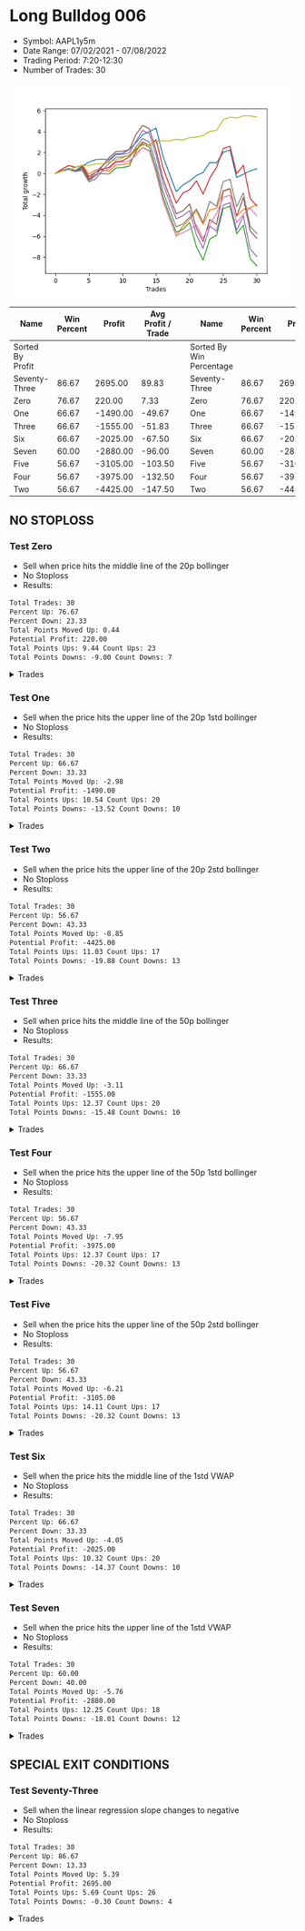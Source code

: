 # Long Bulldog 006 
- Symbol: AAPL1y5m
- Date Range: 07/02/2021 - 07/08/2022
- Trading Period: 7:20-12:30
- Number of Trades: 30

![Plot](LongBulldog006AAPL1y5m.png)

| Name | Win Percent | Profit | Avg Profit / Trade |     | Name | Win Percent | Profit | Avg Profit / Trade |
| ---- | ----------- | ------ | ------------------ | --- | ---- | ----------- | ------ | ------------------ |
| Sorted By <br> Profit | | | | | Sorted By <br> Win Percentage ||||
| Seventy-Three | 86.67 | 2695.00 | 89.83 |     | Seventy-Three | 86.67 | 2695.00 | 89.83 |
| Zero | 76.67 | 220.00 | 7.33 |     | Zero | 76.67 | 220.00 | 7.33 |
| One | 66.67 | -1490.00 | -49.67 |     | One | 66.67 | -1490.00 | -49.67 |
| Three | 66.67 | -1555.00 | -51.83 |     | Three | 66.67 | -1555.00 | -51.83 |
| Six | 66.67 | -2025.00 | -67.50 |     | Six | 66.67 | -2025.00 | -67.50 |
| Seven | 60.00 | -2880.00 | -96.00 |     | Seven | 60.00 | -2880.00 | -96.00 |
| Five | 56.67 | -3105.00 | -103.50 |     | Five | 56.67 | -3105.00 | -103.50 |
| Four | 56.67 | -3975.00 | -132.50 |     | Four | 56.67 | -3975.00 | -132.50 |
| Two | 56.67 | -4425.00 | -147.50 |     | Two | 56.67 | -4425.00 | -147.50 |

## NO STOPLOSS

### Test Zero
* Sell when price hits the middle line of the 20p bollinger
* No Stoploss
* Results:
```
Total Trades: 30
Percent Up: 76.67
Percent Down: 23.33
Total Points Moved Up: 0.44
Potential Profit: 220.00
Total Points Ups: 9.44 Count Ups: 23
Total Points Downs: -9.00 Count Downs: 7
```

<details><summary>Trades</summary>

<code>In: 2021-07-12 10:55:00		Out: 2021-07-12 11:19:05		Total Position Time: 24:05		Total Move Up: 0.28		Total to Date: 0.28</code> <br />
<code>In: 2021-07-12 11:00:00		Out: 2021-07-12 11:19:05		Total Position Time: 19:05		Total Move Up: 0.19		Total to Date: 0.47</code> <br />
<code>In: 2021-07-16 12:10:00		Out: 2021-07-16 12:50:00		Total Position Time: 40:00		Total Move Up: -0.18		Total to Date: 0.29</code> <br />
<code>In: 2021-08-24 08:35:00		Out: 2021-08-24 09:11:45		Total Position Time: 36:45		Total Move Up: 0.41		Total to Date: 0.70</code> <br />
<code>In: 2021-09-14 10:15:00		Out: 2021-09-14 10:52:50		Total Position Time: 37:50		Total Move Up: 0.38		Total to Date: 1.08</code> <br />
<code>In: 2021-10-08 10:30:00		Out: 2021-10-08 10:56:10		Total Position Time: 26:10		Total Move Up: 0.24		Total to Date: 1.32</code> <br />
<code>In: 2021-10-21 09:15:00		Out: 2021-10-21 10:32:15		Total Position Time: 77:15		Total Move Up: 0.05		Total to Date: 1.37</code> <br />
<code>In: 2021-10-21 09:20:00		Out: 2021-10-21 10:32:15		Total Position Time: 72:15		Total Move Up: -0.07		Total to Date: 1.30</code> <br />
<code>In: 2021-12-01 12:30:00		Out: 2021-12-01 12:50:00		Total Position Time: 20:00		Total Move Up: 0.57		Total to Date: 1.87</code> <br />
<code>In: 2021-12-06 12:30:00		Out: 2021-12-06 12:50:00		Total Position Time: 20:00		Total Move Up: 0.05		Total to Date: 1.92</code> <br />
<code>In: 2021-12-09 12:30:00		Out: 2021-12-09 12:43:20		Total Position Time: 13:20		Total Move Up: 0.38		Total to Date: 2.30</code> <br />
<code>In: 2021-12-28 07:25:00		Out: 2021-12-28 07:38:05		Total Position Time: 13:05		Total Move Up: 0.64		Total to Date: 2.94</code> <br />
<code>In: 2021-12-29 07:25:00		Out: 2021-12-29 07:48:05		Total Position Time: 23:05		Total Move Up: 0.76		Total to Date: 3.70</code> <br />
<code>In: 2021-12-30 11:15:00		Out: 2021-12-30 11:44:40		Total Position Time: 29:40		Total Move Up: 0.29		Total to Date: 3.99</code> <br />
<code>In: 2022-01-05 10:15:00		Out: 2022-01-05 11:02:20		Total Position Time: 47:20		Total Move Up: 0.35		Total to Date: 4.34</code> <br />
<code>In: 2022-01-20 10:40:00		Out: 2022-01-20 12:50:00		Total Position Time: 130:00		Total Move Up: -2.63		Total to Date: 1.71</code> <br />
<code>In: 2022-01-20 11:35:00		Out: 2022-01-20 12:50:00		Total Position Time: 75:00		Total Move Up: -1.77		Total to Date: -0.06</code> <br />
<code>In: 2022-01-20 11:50:00		Out: 2022-01-20 12:50:00		Total Position Time: 60:00		Total Move Up: -1.68		Total to Date: -1.74</code> <br />
<code>In: 2022-01-21 12:15:00		Out: 2022-01-21 12:40:25		Total Position Time: 25:25		Total Move Up: 0.64		Total to Date: -1.10</code> <br />
<code>In: 2022-02-09 12:25:00		Out: 2022-02-09 12:31:00		Total Position Time: 06:00		Total Move Up: 0.38		Total to Date: -0.72</code> <br />
<code>In: 2022-02-10 08:20:00		Out: 2022-02-10 08:46:30		Total Position Time: 26:30		Total Move Up: 0.51		Total to Date: -0.21</code> <br />
<code>In: 2022-02-10 10:40:00		Out: 2022-02-10 11:36:35		Total Position Time: 56:35		Total Move Up: 0.30		Total to Date: 0.09</code> <br />
<code>In: 2022-02-14 11:15:00		Out: 2022-02-14 11:50:25		Total Position Time: 35:25		Total Move Up: 0.96		Total to Date: 1.05</code> <br />
<code>In: 2022-03-11 08:45:00		Out: 2022-03-11 09:51:55		Total Position Time: 66:55		Total Move Up: -0.05		Total to Date: 1.00</code> <br />
<code>In: 2022-03-16 11:40:00		Out: 2022-03-16 11:46:10		Total Position Time: 06:10		Total Move Up: 1.02		Total to Date: 2.02</code> <br />
<code>In: 2022-03-30 12:30:00		Out: 2022-03-30 12:50:00		Total Position Time: 20:00		Total Move Up: 0.22		Total to Date: 2.24</code> <br />
<code>In: 2022-04-21 10:25:00		Out: 2022-04-21 12:50:00		Total Position Time: 145:00		Total Move Up: -2.62		Total to Date: -0.38</code> <br />
<code>In: 2022-05-25 09:40:00		Out: 2022-05-25 10:34:45		Total Position Time: 54:45		Total Move Up: 0.30		Total to Date: -0.08</code> <br />
<code>In: 2022-06-09 08:10:00		Out: 2022-06-09 08:42:30		Total Position Time: 32:30		Total Move Up: 0.32		Total to Date: 0.24</code> <br />
<code>In: 2022-06-16 11:15:00		Out: 2022-06-16 12:10:05		Total Position Time: 55:05		Total Move Up: 0.20		Total to Date: 0.44</code> <br />


</details>

### Test One
* Sell when the price hits the upper line of the 20p 1std bollinger
* No Stoploss
* Results:
```
Total Trades: 30
Percent Up: 66.67
Percent Down: 33.33
Total Points Moved Up: -2.98
Potential Profit: -1490.00
Total Points Ups: 10.54 Count Ups: 20
Total Points Downs: -13.52 Count Downs: 10
```

<details><summary>Trades</summary>

<code>In: 2021-07-12 10:55:00		Out: 2021-07-12 11:30:35		Total Position Time: 35:35		Total Move Up: 0.42		Total to Date: 0.42</code> <br />
<code>In: 2021-07-12 11:00:00		Out: 2021-07-12 11:30:35		Total Position Time: 30:35		Total Move Up: 0.33		Total to Date: 0.75</code> <br />
<code>In: 2021-07-16 12:10:00		Out: 2021-07-16 12:50:00		Total Position Time: 40:00		Total Move Up: -0.18		Total to Date: 0.57</code> <br />
<code>In: 2021-08-24 08:35:00		Out: 2021-08-24 10:54:20		Total Position Time: 139:20		Total Move Up: 0.22		Total to Date: 0.79</code> <br />
<code>In: 2021-09-14 10:15:00		Out: 2021-09-14 12:45:30		Total Position Time: 150:30		Total Move Up: -0.86		Total to Date: -0.07</code> <br />
<code>In: 2021-10-08 10:30:00		Out: 2021-10-08 11:18:15		Total Position Time: 48:15		Total Move Up: 0.41		Total to Date: 0.34</code> <br />
<code>In: 2021-10-21 09:15:00		Out: 2021-10-21 11:16:45		Total Position Time: 121:45		Total Move Up: 0.00		Total to Date: 0.34</code> <br />
<code>In: 2021-10-21 09:20:00		Out: 2021-10-21 11:16:45		Total Position Time: 116:45		Total Move Up: -0.12		Total to Date: 0.22</code> <br />
<code>In: 2021-12-01 12:30:00		Out: 2021-12-01 12:50:00		Total Position Time: 20:00		Total Move Up: 0.57		Total to Date: 0.79</code> <br />
<code>In: 2021-12-06 12:30:00		Out: 2021-12-06 12:50:00		Total Position Time: 20:00		Total Move Up: 0.05		Total to Date: 0.84</code> <br />
<code>In: 2021-12-09 12:30:00		Out: 2021-12-09 12:50:00		Total Position Time: 20:00		Total Move Up: 0.12		Total to Date: 0.96</code> <br />
<code>In: 2021-12-28 07:25:00		Out: 2021-12-28 08:00:40		Total Position Time: 35:40		Total Move Up: 0.99		Total to Date: 1.95</code> <br />
<code>In: 2021-12-29 07:25:00		Out: 2021-12-29 10:00:40		Total Position Time: 155:40		Total Move Up: 0.51		Total to Date: 2.46</code> <br />
<code>In: 2021-12-30 11:15:00		Out: 2021-12-30 12:50:00		Total Position Time: 95:00		Total Move Up: -0.33		Total to Date: 2.13</code> <br />
<code>In: 2022-01-05 10:15:00		Out: 2022-01-05 12:50:00		Total Position Time: 155:00		Total Move Up: -2.05		Total to Date: 0.08</code> <br />
<code>In: 2022-01-20 10:40:00		Out: 2022-01-20 12:50:00		Total Position Time: 130:00		Total Move Up: -2.63		Total to Date: -2.55</code> <br />
<code>In: 2022-01-20 11:35:00		Out: 2022-01-20 12:50:00		Total Position Time: 75:00		Total Move Up: -1.77		Total to Date: -4.32</code> <br />
<code>In: 2022-01-20 11:50:00		Out: 2022-01-20 12:50:00		Total Position Time: 60:00		Total Move Up: -1.68		Total to Date: -6.00</code> <br />
<code>In: 2022-01-21 12:15:00		Out: 2022-01-21 12:43:40		Total Position Time: 28:40		Total Move Up: 0.99		Total to Date: -5.01</code> <br />
<code>In: 2022-02-09 12:25:00		Out: 2022-02-09 12:37:00		Total Position Time: 12:00		Total Move Up: 0.63		Total to Date: -4.38</code> <br />
<code>In: 2022-02-10 08:20:00		Out: 2022-02-10 08:56:40		Total Position Time: 36:40		Total Move Up: 0.79		Total to Date: -3.59</code> <br />
<code>In: 2022-02-10 10:40:00		Out: 2022-02-10 12:50:00		Total Position Time: 130:00		Total Move Up: -1.28		Total to Date: -4.87</code> <br />
<code>In: 2022-02-14 11:15:00		Out: 2022-02-14 12:13:25		Total Position Time: 58:25		Total Move Up: 1.38		Total to Date: -3.49</code> <br />
<code>In: 2022-03-11 08:45:00		Out: 2022-03-11 10:02:25		Total Position Time: 77:25		Total Move Up: 0.17		Total to Date: -3.32</code> <br />
<code>In: 2022-03-16 11:40:00		Out: 2022-03-16 11:55:40		Total Position Time: 15:40		Total Move Up: 1.66		Total to Date: -1.66</code> <br />
<code>In: 2022-03-30 12:30:00		Out: 2022-03-30 12:50:00		Total Position Time: 20:00		Total Move Up: 0.22		Total to Date: -1.44</code> <br />
<code>In: 2022-04-21 10:25:00		Out: 2022-04-21 12:50:00		Total Position Time: 145:00		Total Move Up: -2.62		Total to Date: -4.06</code> <br />
<code>In: 2022-05-25 09:40:00		Out: 2022-05-25 10:37:20		Total Position Time: 57:20		Total Move Up: 0.61		Total to Date: -3.45</code> <br />
<code>In: 2022-06-09 08:10:00		Out: 2022-06-09 09:51:40		Total Position Time: 101:40		Total Move Up: 0.17		Total to Date: -3.28</code> <br />
<code>In: 2022-06-16 11:15:00		Out: 2022-06-16 12:27:05		Total Position Time: 72:05		Total Move Up: 0.30		Total to Date: -2.98</code> <br />


</details>

### Test Two
* Sell when the price hits the upper line of the 20p 2std bollinger
* No Stoploss
* Results:
```
Total Trades: 30
Percent Up: 56.67
Percent Down: 43.33
Total Points Moved Up: -8.85
Potential Profit: -4425.00
Total Points Ups: 11.03 Count Ups: 17
Total Points Downs: -19.88 Count Downs: 13
```

<details><summary>Trades</summary>

<code>In: 2021-07-12 10:55:00		Out: 2021-07-12 12:50:00		Total Position Time: 115:00		Total Move Up: 0.23		Total to Date: 0.23</code> <br />
<code>In: 2021-07-12 11:00:00		Out: 2021-07-12 12:50:00		Total Position Time: 110:00		Total Move Up: 0.14		Total to Date: 0.37</code> <br />
<code>In: 2021-07-16 12:10:00		Out: 2021-07-16 12:50:00		Total Position Time: 40:00		Total Move Up: -0.18		Total to Date: 0.19</code> <br />
<code>In: 2021-08-24 08:35:00		Out: 2021-08-24 10:55:05		Total Position Time: 140:05		Total Move Up: 0.27		Total to Date: 0.46</code> <br />
<code>In: 2021-09-14 10:15:00		Out: 2021-09-14 12:50:00		Total Position Time: 155:00		Total Move Up: -1.10		Total to Date: -0.64</code> <br />
<code>In: 2021-10-08 10:30:00		Out: 2021-10-08 11:25:25		Total Position Time: 55:25		Total Move Up: 0.54		Total to Date: -0.10</code> <br />
<code>In: 2021-10-21 09:15:00		Out: 2021-10-21 11:26:10		Total Position Time: 131:10		Total Move Up: 0.08		Total to Date: -0.02</code> <br />
<code>In: 2021-10-21 09:20:00		Out: 2021-10-21 11:26:10		Total Position Time: 126:10		Total Move Up: -0.04		Total to Date: -0.06</code> <br />
<code>In: 2021-12-01 12:30:00		Out: 2021-12-01 12:50:00		Total Position Time: 20:00		Total Move Up: 0.57		Total to Date: 0.51</code> <br />
<code>In: 2021-12-06 12:30:00		Out: 2021-12-06 12:50:00		Total Position Time: 20:00		Total Move Up: 0.05		Total to Date: 0.56</code> <br />
<code>In: 2021-12-09 12:30:00		Out: 2021-12-09 12:50:00		Total Position Time: 20:00		Total Move Up: 0.12		Total to Date: 0.68</code> <br />
<code>In: 2021-12-28 07:25:00		Out: 2021-12-28 08:02:45		Total Position Time: 37:45		Total Move Up: 1.48		Total to Date: 2.16</code> <br />
<code>In: 2021-12-29 07:25:00		Out: 2021-12-29 11:26:40		Total Position Time: 241:40		Total Move Up: 0.67		Total to Date: 2.83</code> <br />
<code>In: 2021-12-30 11:15:00		Out: 2021-12-30 12:50:00		Total Position Time: 95:00		Total Move Up: -0.33		Total to Date: 2.50</code> <br />
<code>In: 2022-01-05 10:15:00		Out: 2022-01-05 12:50:00		Total Position Time: 155:00		Total Move Up: -2.05		Total to Date: 0.45</code> <br />
<code>In: 2022-01-20 10:40:00		Out: 2022-01-20 12:50:00		Total Position Time: 130:00		Total Move Up: -2.63		Total to Date: -2.18</code> <br />
<code>In: 2022-01-20 11:35:00		Out: 2022-01-20 12:50:00		Total Position Time: 75:00		Total Move Up: -1.77		Total to Date: -3.95</code> <br />
<code>In: 2022-01-20 11:50:00		Out: 2022-01-20 12:50:00		Total Position Time: 60:00		Total Move Up: -1.68		Total to Date: -5.63</code> <br />
<code>In: 2022-01-21 12:15:00		Out: 2022-01-21 12:50:00		Total Position Time: 35:00		Total Move Up: 0.30		Total to Date: -5.33</code> <br />
<code>In: 2022-02-09 12:25:00		Out: 2022-02-09 12:50:00		Total Position Time: 25:00		Total Move Up: 0.64		Total to Date: -4.69</code> <br />
<code>In: 2022-02-10 08:20:00		Out: 2022-02-10 12:50:00		Total Position Time: 270:00		Total Move Up: -2.31		Total to Date: -7.00</code> <br />
<code>In: 2022-02-10 10:40:00		Out: 2022-02-10 12:50:00		Total Position Time: 130:00		Total Move Up: -1.28		Total to Date: -8.28</code> <br />
<code>In: 2022-02-14 11:15:00		Out: 2022-02-14 12:24:00		Total Position Time: 69:00		Total Move Up: 2.01		Total to Date: -6.27</code> <br />
<code>In: 2022-03-11 08:45:00		Out: 2022-03-11 10:05:40		Total Position Time: 80:40		Total Move Up: 0.35		Total to Date: -5.92</code> <br />
<code>In: 2022-03-16 11:40:00		Out: 2022-03-16 12:20:00		Total Position Time: 40:00		Total Move Up: 2.56		Total to Date: -3.36</code> <br />
<code>In: 2022-03-30 12:30:00		Out: 2022-03-30 12:50:00		Total Position Time: 20:00		Total Move Up: 0.22		Total to Date: -3.14</code> <br />
<code>In: 2022-04-21 10:25:00		Out: 2022-04-21 12:50:00		Total Position Time: 145:00		Total Move Up: -2.62		Total to Date: -5.76</code> <br />
<code>In: 2022-05-25 09:40:00		Out: 2022-05-25 11:00:30		Total Position Time: 80:30		Total Move Up: 0.80		Total to Date: -4.96</code> <br />
<code>In: 2022-06-09 08:10:00		Out: 2022-06-09 12:50:00		Total Position Time: 280:00		Total Move Up: -3.16		Total to Date: -8.12</code> <br />
<code>In: 2022-06-16 11:15:00		Out: 2022-06-16 12:50:00		Total Position Time: 95:00		Total Move Up: -0.73		Total to Date: -8.85</code> <br />


</details>

### Test Three
* Sell when price hits the middle line of the 50p bollinger
* No Stoploss
* Results:
```
Total Trades: 30
Percent Up: 66.67
Percent Down: 33.33
Total Points Moved Up: -3.11
Potential Profit: -1555.00
Total Points Ups: 12.37 Count Ups: 20
Total Points Downs: -15.48 Count Downs: 10
```

<details><summary>Trades</summary>

<code>In: 2021-07-12 10:55:00		Out: 2021-07-12 11:30:35		Total Position Time: 35:35		Total Move Up: 0.42		Total to Date: 0.42</code> <br />
<code>In: 2021-07-12 11:00:00		Out: 2021-07-12 11:30:35		Total Position Time: 30:35		Total Move Up: 0.33		Total to Date: 0.75</code> <br />
<code>In: 2021-07-16 12:10:00		Out: 2021-07-16 12:50:00		Total Position Time: 40:00		Total Move Up: -0.18		Total to Date: 0.57</code> <br />
<code>In: 2021-08-24 08:35:00		Out: 2021-08-24 11:55:10		Total Position Time: 200:10		Total Move Up: 0.19		Total to Date: 0.76</code> <br />
<code>In: 2021-09-14 10:15:00		Out: 2021-09-14 12:50:00		Total Position Time: 155:00		Total Move Up: -1.10		Total to Date: -0.34</code> <br />
<code>In: 2021-10-08 10:30:00		Out: 2021-10-08 11:18:50		Total Position Time: 48:50		Total Move Up: 0.48		Total to Date: 0.14</code> <br />
<code>In: 2021-10-21 09:15:00		Out: 2021-10-21 11:32:50		Total Position Time: 137:50		Total Move Up: 0.28		Total to Date: 0.42</code> <br />
<code>In: 2021-10-21 09:20:00		Out: 2021-10-21 11:32:50		Total Position Time: 132:50		Total Move Up: 0.16		Total to Date: 0.58</code> <br />
<code>In: 2021-12-01 12:30:00		Out: 2021-12-01 12:50:00		Total Position Time: 20:00		Total Move Up: 0.57		Total to Date: 1.15</code> <br />
<code>In: 2021-12-06 12:30:00		Out: 2021-12-06 12:50:00		Total Position Time: 20:00		Total Move Up: 0.05		Total to Date: 1.20</code> <br />
<code>In: 2021-12-09 12:30:00		Out: 2021-12-09 12:43:30		Total Position Time: 13:30		Total Move Up: 0.39		Total to Date: 1.59</code> <br />
<code>In: 2021-12-28 07:25:00		Out: 2021-12-28 07:41:30		Total Position Time: 16:30		Total Move Up: 0.70		Total to Date: 2.29</code> <br />
<code>In: 2021-12-29 07:25:00		Out: 2021-12-29 07:43:25		Total Position Time: 18:25		Total Move Up: 0.71		Total to Date: 3.00</code> <br />
<code>In: 2021-12-30 11:15:00		Out: 2021-12-30 12:50:00		Total Position Time: 95:00		Total Move Up: -0.33		Total to Date: 2.67</code> <br />
<code>In: 2022-01-05 10:15:00		Out: 2022-01-05 11:02:30		Total Position Time: 47:30		Total Move Up: 0.56		Total to Date: 3.23</code> <br />
<code>In: 2022-01-20 10:40:00		Out: 2022-01-20 12:50:00		Total Position Time: 130:00		Total Move Up: -2.63		Total to Date: 0.60</code> <br />
<code>In: 2022-01-20 11:35:00		Out: 2022-01-20 12:50:00		Total Position Time: 75:00		Total Move Up: -1.77		Total to Date: -1.17</code> <br />
<code>In: 2022-01-20 11:50:00		Out: 2022-01-20 12:50:00		Total Position Time: 60:00		Total Move Up: -1.68		Total to Date: -2.85</code> <br />
<code>In: 2022-01-21 12:15:00		Out: 2022-01-21 12:43:40		Total Position Time: 28:40		Total Move Up: 0.99		Total to Date: -1.86</code> <br />
<code>In: 2022-02-09 12:25:00		Out: 2022-02-09 12:30:20		Total Position Time: 05:20		Total Move Up: 0.30		Total to Date: -1.56</code> <br />
<code>In: 2022-02-10 08:20:00		Out: 2022-02-10 09:23:25		Total Position Time: 63:25		Total Move Up: 0.86		Total to Date: -0.70</code> <br />
<code>In: 2022-02-10 10:40:00		Out: 2022-02-10 12:50:00		Total Position Time: 130:00		Total Move Up: -1.28		Total to Date: -1.98</code> <br />
<code>In: 2022-02-14 11:15:00		Out: 2022-02-14 11:51:40		Total Position Time: 36:40		Total Move Up: 1.54		Total to Date: -0.44</code> <br />
<code>In: 2022-03-11 08:45:00		Out: 2022-03-11 10:26:00		Total Position Time: 101:00		Total Move Up: 1.02		Total to Date: 0.58</code> <br />
<code>In: 2022-03-16 11:40:00		Out: 2022-03-16 11:55:45		Total Position Time: 15:45		Total Move Up: 1.80		Total to Date: 2.38</code> <br />
<code>In: 2022-03-30 12:30:00		Out: 2022-03-30 12:50:00		Total Position Time: 20:00		Total Move Up: 0.22		Total to Date: 2.60</code> <br />
<code>In: 2022-04-21 10:25:00		Out: 2022-04-21 12:50:00		Total Position Time: 145:00		Total Move Up: -2.62		Total to Date: -0.02</code> <br />
<code>In: 2022-05-25 09:40:00		Out: 2022-05-25 11:00:30		Total Position Time: 80:30		Total Move Up: 0.80		Total to Date: 0.78</code> <br />
<code>In: 2022-06-09 08:10:00		Out: 2022-06-09 12:50:00		Total Position Time: 280:00		Total Move Up: -3.16		Total to Date: -2.38</code> <br />
<code>In: 2022-06-16 11:15:00		Out: 2022-06-16 12:50:00		Total Position Time: 95:00		Total Move Up: -0.73		Total to Date: -3.11</code> <br />


</details>

### Test Four
* Sell when the price hits the upper line of the 50p 1std bollinger
* No Stoploss
* Results:
```
Total Trades: 30
Percent Up: 56.67
Percent Down: 43.33
Total Points Moved Up: -7.95
Potential Profit: -3975.00
Total Points Ups: 12.37 Count Ups: 17
Total Points Downs: -20.32 Count Downs: 13
```

<details><summary>Trades</summary>

<code>In: 2021-07-12 10:55:00		Out: 2021-07-12 12:50:00		Total Position Time: 115:00		Total Move Up: 0.23		Total to Date: 0.23</code> <br />
<code>In: 2021-07-12 11:00:00		Out: 2021-07-12 12:50:00		Total Position Time: 110:00		Total Move Up: 0.14		Total to Date: 0.37</code> <br />
<code>In: 2021-07-16 12:10:00		Out: 2021-07-16 12:50:00		Total Position Time: 40:00		Total Move Up: -0.18		Total to Date: 0.19</code> <br />
<code>In: 2021-08-24 08:35:00		Out: 2021-08-24 12:01:55		Total Position Time: 206:55		Total Move Up: 0.32		Total to Date: 0.51</code> <br />
<code>In: 2021-09-14 10:15:00		Out: 2021-09-14 12:50:00		Total Position Time: 155:00		Total Move Up: -1.10		Total to Date: -0.59</code> <br />
<code>In: 2021-10-08 10:30:00		Out: 2021-10-08 11:31:30		Total Position Time: 61:30		Total Move Up: 0.72		Total to Date: 0.13</code> <br />
<code>In: 2021-10-21 09:15:00		Out: 2021-10-21 12:01:20		Total Position Time: 166:20		Total Move Up: 0.60		Total to Date: 0.73</code> <br />
<code>In: 2021-10-21 09:20:00		Out: 2021-10-21 12:01:20		Total Position Time: 161:20		Total Move Up: 0.48		Total to Date: 1.21</code> <br />
<code>In: 2021-12-01 12:30:00		Out: 2021-12-01 12:50:00		Total Position Time: 20:00		Total Move Up: 0.57		Total to Date: 1.78</code> <br />
<code>In: 2021-12-06 12:30:00		Out: 2021-12-06 12:50:00		Total Position Time: 20:00		Total Move Up: 0.05		Total to Date: 1.83</code> <br />
<code>In: 2021-12-09 12:30:00		Out: 2021-12-09 12:50:00		Total Position Time: 20:00		Total Move Up: 0.12		Total to Date: 1.95</code> <br />
<code>In: 2021-12-28 07:25:00		Out: 2021-12-28 08:01:05		Total Position Time: 36:05		Total Move Up: 1.11		Total to Date: 3.06</code> <br />
<code>In: 2021-12-29 07:25:00		Out: 2021-12-29 07:54:55		Total Position Time: 29:55		Total Move Up: 1.06		Total to Date: 4.12</code> <br />
<code>In: 2021-12-30 11:15:00		Out: 2021-12-30 12:50:00		Total Position Time: 95:00		Total Move Up: -0.33		Total to Date: 3.79</code> <br />
<code>In: 2022-01-05 10:15:00		Out: 2022-01-05 12:50:00		Total Position Time: 155:00		Total Move Up: -2.05		Total to Date: 1.74</code> <br />
<code>In: 2022-01-20 10:40:00		Out: 2022-01-20 12:50:00		Total Position Time: 130:00		Total Move Up: -2.63		Total to Date: -0.89</code> <br />
<code>In: 2022-01-20 11:35:00		Out: 2022-01-20 12:50:00		Total Position Time: 75:00		Total Move Up: -1.77		Total to Date: -2.66</code> <br />
<code>In: 2022-01-20 11:50:00		Out: 2022-01-20 12:50:00		Total Position Time: 60:00		Total Move Up: -1.68		Total to Date: -4.34</code> <br />
<code>In: 2022-01-21 12:15:00		Out: 2022-01-21 12:50:00		Total Position Time: 35:00		Total Move Up: 0.30		Total to Date: -4.04</code> <br />
<code>In: 2022-02-09 12:25:00		Out: 2022-02-09 12:32:15		Total Position Time: 07:15		Total Move Up: 0.48		Total to Date: -3.56</code> <br />
<code>In: 2022-02-10 08:20:00		Out: 2022-02-10 12:50:00		Total Position Time: 270:00		Total Move Up: -2.31		Total to Date: -5.87</code> <br />
<code>In: 2022-02-10 10:40:00		Out: 2022-02-10 12:50:00		Total Position Time: 130:00		Total Move Up: -1.28		Total to Date: -7.15</code> <br />
<code>In: 2022-02-14 11:15:00		Out: 2022-02-14 12:50:00		Total Position Time: 95:00		Total Move Up: 2.12		Total to Date: -5.03</code> <br />
<code>In: 2022-03-11 08:45:00		Out: 2022-03-11 12:50:00		Total Position Time: 245:00		Total Move Up: -0.48		Total to Date: -5.51</code> <br />
<code>In: 2022-03-16 11:40:00		Out: 2022-03-16 12:19:20		Total Position Time: 39:20		Total Move Up: 2.48		Total to Date: -3.03</code> <br />
<code>In: 2022-03-30 12:30:00		Out: 2022-03-30 12:50:00		Total Position Time: 20:00		Total Move Up: 0.22		Total to Date: -2.81</code> <br />
<code>In: 2022-04-21 10:25:00		Out: 2022-04-21 12:50:00		Total Position Time: 145:00		Total Move Up: -2.62		Total to Date: -5.43</code> <br />
<code>In: 2022-05-25 09:40:00		Out: 2022-05-25 11:26:55		Total Position Time: 106:55		Total Move Up: 1.37		Total to Date: -4.06</code> <br />
<code>In: 2022-06-09 08:10:00		Out: 2022-06-09 12:50:00		Total Position Time: 280:00		Total Move Up: -3.16		Total to Date: -7.22</code> <br />
<code>In: 2022-06-16 11:15:00		Out: 2022-06-16 12:50:00		Total Position Time: 95:00		Total Move Up: -0.73		Total to Date: -7.95</code> <br />


</details>

### Test Five
* Sell when the price hits the upper line of the 50p 2std bollinger
* No Stoploss
* Results:
```
Total Trades: 30
Percent Up: 56.67
Percent Down: 43.33
Total Points Moved Up: -6.21
Potential Profit: -3105.00
Total Points Ups: 14.11 Count Ups: 17
Total Points Downs: -20.32 Count Downs: 13
```

<details><summary>Trades</summary>

<code>In: 2021-07-12 10:55:00		Out: 2021-07-12 12:50:00		Total Position Time: 115:00		Total Move Up: 0.23		Total to Date: 0.23</code> <br />
<code>In: 2021-07-12 11:00:00		Out: 2021-07-12 12:50:00		Total Position Time: 110:00		Total Move Up: 0.14		Total to Date: 0.37</code> <br />
<code>In: 2021-07-16 12:10:00		Out: 2021-07-16 12:50:00		Total Position Time: 40:00		Total Move Up: -0.18		Total to Date: 0.19</code> <br />
<code>In: 2021-08-24 08:35:00		Out: 2021-08-24 12:24:20		Total Position Time: 229:20		Total Move Up: 0.40		Total to Date: 0.59</code> <br />
<code>In: 2021-09-14 10:15:00		Out: 2021-09-14 12:50:00		Total Position Time: 155:00		Total Move Up: -1.10		Total to Date: -0.51</code> <br />
<code>In: 2021-10-08 10:30:00		Out: 2021-10-08 12:50:00		Total Position Time: 140:00		Total Move Up: 0.28		Total to Date: -0.23</code> <br />
<code>In: 2021-10-21 09:15:00		Out: 2021-10-21 12:50:00		Total Position Time: 215:00		Total Move Up: 0.93		Total to Date: 0.70</code> <br />
<code>In: 2021-10-21 09:20:00		Out: 2021-10-21 12:50:00		Total Position Time: 210:00		Total Move Up: 0.81		Total to Date: 1.51</code> <br />
<code>In: 2021-12-01 12:30:00		Out: 2021-12-01 12:50:00		Total Position Time: 20:00		Total Move Up: 0.57		Total to Date: 2.08</code> <br />
<code>In: 2021-12-06 12:30:00		Out: 2021-12-06 12:50:00		Total Position Time: 20:00		Total Move Up: 0.05		Total to Date: 2.13</code> <br />
<code>In: 2021-12-09 12:30:00		Out: 2021-12-09 12:50:00		Total Position Time: 20:00		Total Move Up: 0.12		Total to Date: 2.25</code> <br />
<code>In: 2021-12-28 07:25:00		Out: 2021-12-28 08:02:45		Total Position Time: 37:45		Total Move Up: 1.48		Total to Date: 3.73</code> <br />
<code>In: 2021-12-29 07:25:00		Out: 2021-12-29 12:33:35		Total Position Time: 308:35		Total Move Up: 0.86		Total to Date: 4.59</code> <br />
<code>In: 2021-12-30 11:15:00		Out: 2021-12-30 12:50:00		Total Position Time: 95:00		Total Move Up: -0.33		Total to Date: 4.26</code> <br />
<code>In: 2022-01-05 10:15:00		Out: 2022-01-05 12:50:00		Total Position Time: 155:00		Total Move Up: -2.05		Total to Date: 2.21</code> <br />
<code>In: 2022-01-20 10:40:00		Out: 2022-01-20 12:50:00		Total Position Time: 130:00		Total Move Up: -2.63		Total to Date: -0.42</code> <br />
<code>In: 2022-01-20 11:35:00		Out: 2022-01-20 12:50:00		Total Position Time: 75:00		Total Move Up: -1.77		Total to Date: -2.19</code> <br />
<code>In: 2022-01-20 11:50:00		Out: 2022-01-20 12:50:00		Total Position Time: 60:00		Total Move Up: -1.68		Total to Date: -3.87</code> <br />
<code>In: 2022-01-21 12:15:00		Out: 2022-01-21 12:50:00		Total Position Time: 35:00		Total Move Up: 0.30		Total to Date: -3.57</code> <br />
<code>In: 2022-02-09 12:25:00		Out: 2022-02-09 12:50:00		Total Position Time: 25:00		Total Move Up: 0.64		Total to Date: -2.93</code> <br />
<code>In: 2022-02-10 08:20:00		Out: 2022-02-10 12:50:00		Total Position Time: 270:00		Total Move Up: -2.31		Total to Date: -5.24</code> <br />
<code>In: 2022-02-10 10:40:00		Out: 2022-02-10 12:50:00		Total Position Time: 130:00		Total Move Up: -1.28		Total to Date: -6.52</code> <br />
<code>In: 2022-02-14 11:15:00		Out: 2022-02-14 12:50:00		Total Position Time: 95:00		Total Move Up: 2.12		Total to Date: -4.40</code> <br />
<code>In: 2022-03-11 08:45:00		Out: 2022-03-11 12:50:00		Total Position Time: 245:00		Total Move Up: -0.48		Total to Date: -4.88</code> <br />
<code>In: 2022-03-16 11:40:00		Out: 2022-03-16 12:50:00		Total Position Time: 70:00		Total Move Up: 3.19		Total to Date: -1.69</code> <br />
<code>In: 2022-03-30 12:30:00		Out: 2022-03-30 12:50:00		Total Position Time: 20:00		Total Move Up: 0.22		Total to Date: -1.47</code> <br />
<code>In: 2022-04-21 10:25:00		Out: 2022-04-21 12:50:00		Total Position Time: 145:00		Total Move Up: -2.62		Total to Date: -4.09</code> <br />
<code>In: 2022-05-25 09:40:00		Out: 2022-05-25 11:51:15		Total Position Time: 131:15		Total Move Up: 1.77		Total to Date: -2.32</code> <br />
<code>In: 2022-06-09 08:10:00		Out: 2022-06-09 12:50:00		Total Position Time: 280:00		Total Move Up: -3.16		Total to Date: -5.48</code> <br />
<code>In: 2022-06-16 11:15:00		Out: 2022-06-16 12:50:00		Total Position Time: 95:00		Total Move Up: -0.73		Total to Date: -6.21</code> <br />


</details>

### Test Six
* Sell when the price hits the middle line of the 1std VWAP
* No Stoploss
* Results:
```
Total Trades: 30
Percent Up: 66.67
Percent Down: 33.33
Total Points Moved Up: -4.05
Potential Profit: -2025.00
Total Points Ups: 10.32 Count Ups: 20
Total Points Downs: -14.37 Count Downs: 10
```

<details><summary>Trades</summary>

<code>In: 2021-07-12 10:55:00		Out: 2021-07-12 12:50:00		Total Position Time: 115:00		Total Move Up: 0.23		Total to Date: 0.23</code> <br />
<code>In: 2021-07-12 11:00:00		Out: 2021-07-12 12:50:00		Total Position Time: 110:00		Total Move Up: 0.14		Total to Date: 0.37</code> <br />
<code>In: 2021-07-16 12:10:00		Out: 2021-07-16 12:50:00		Total Position Time: 40:00		Total Move Up: -0.18		Total to Date: 0.19</code> <br />
<code>In: 2021-08-24 08:35:00		Out: 2021-08-24 12:50:00		Total Position Time: 255:00		Total Move Up: 0.11		Total to Date: 0.30</code> <br />
<code>In: 2021-09-14 10:15:00		Out: 2021-09-14 12:50:00		Total Position Time: 155:00		Total Move Up: -1.10		Total to Date: -0.80</code> <br />
<code>In: 2021-10-08 10:30:00		Out: 2021-10-08 11:27:10		Total Position Time: 57:10		Total Move Up: 0.60		Total to Date: -0.20</code> <br />
<code>In: 2021-10-21 09:15:00		Out: 2021-10-21 11:41:05		Total Position Time: 146:05		Total Move Up: 0.39		Total to Date: 0.19</code> <br />
<code>In: 2021-10-21 09:20:00		Out: 2021-10-21 11:41:05		Total Position Time: 141:05		Total Move Up: 0.27		Total to Date: 0.46</code> <br />
<code>In: 2021-12-01 12:30:00		Out: 2021-12-01 12:50:00		Total Position Time: 20:00		Total Move Up: 0.57		Total to Date: 1.03</code> <br />
<code>In: 2021-12-06 12:30:00		Out: 2021-12-06 12:50:00		Total Position Time: 20:00		Total Move Up: 0.05		Total to Date: 1.08</code> <br />
<code>In: 2021-12-09 12:30:00		Out: 2021-12-09 12:50:00		Total Position Time: 20:00		Total Move Up: 0.12		Total to Date: 1.20</code> <br />
<code>In: 2021-12-28 07:25:00		Out: 2021-12-28 07:35:15		Total Position Time: 10:15		Total Move Up: 0.52		Total to Date: 1.72</code> <br />
<code>In: 2021-12-29 07:25:00		Out: 2021-12-29 07:48:10		Total Position Time: 23:10		Total Move Up: 0.78		Total to Date: 2.50</code> <br />
<code>In: 2021-12-30 11:15:00		Out: 2021-12-30 12:50:00		Total Position Time: 95:00		Total Move Up: -0.33		Total to Date: 2.17</code> <br />
<code>In: 2022-01-05 10:15:00		Out: 2022-01-05 12:50:00		Total Position Time: 155:00		Total Move Up: -2.05		Total to Date: 0.12</code> <br />
<code>In: 2022-01-20 10:40:00		Out: 2022-01-20 12:50:00		Total Position Time: 130:00		Total Move Up: -2.63		Total to Date: -2.51</code> <br />
<code>In: 2022-01-20 11:35:00		Out: 2022-01-20 12:50:00		Total Position Time: 75:00		Total Move Up: -1.77		Total to Date: -4.28</code> <br />
<code>In: 2022-01-20 11:50:00		Out: 2022-01-20 12:50:00		Total Position Time: 60:00		Total Move Up: -1.68		Total to Date: -5.96</code> <br />
<code>In: 2022-01-21 12:15:00		Out: 2022-01-21 12:50:00		Total Position Time: 35:00		Total Move Up: 0.30		Total to Date: -5.66</code> <br />
<code>In: 2022-02-09 12:25:00		Out: 2022-02-09 12:30:25		Total Position Time: 05:25		Total Move Up: 0.32		Total to Date: -5.34</code> <br />
<code>In: 2022-02-10 08:20:00		Out: 2022-02-10 08:46:25		Total Position Time: 26:25		Total Move Up: 0.43		Total to Date: -4.91</code> <br />
<code>In: 2022-02-10 10:40:00		Out: 2022-02-10 12:50:00		Total Position Time: 130:00		Total Move Up: -1.28		Total to Date: -6.19</code> <br />
<code>In: 2022-02-14 11:15:00		Out: 2022-02-14 11:51:15		Total Position Time: 36:15		Total Move Up: 1.30		Total to Date: -4.89</code> <br />
<code>In: 2022-03-11 08:45:00		Out: 2022-03-11 10:28:50		Total Position Time: 103:50		Total Move Up: 1.07		Total to Date: -3.82</code> <br />
<code>In: 2022-03-16 11:40:00		Out: 2022-03-16 11:55:35		Total Position Time: 15:35		Total Move Up: 1.52		Total to Date: -2.30</code> <br />
<code>In: 2022-03-30 12:30:00		Out: 2022-03-30 12:50:00		Total Position Time: 20:00		Total Move Up: 0.22		Total to Date: -2.08</code> <br />
<code>In: 2022-04-21 10:25:00		Out: 2022-04-21 12:50:00		Total Position Time: 145:00		Total Move Up: -2.62		Total to Date: -4.70</code> <br />
<code>In: 2022-05-25 09:40:00		Out: 2022-05-25 11:00:30		Total Position Time: 80:30		Total Move Up: 0.80		Total to Date: -3.90</code> <br />
<code>In: 2022-06-09 08:10:00		Out: 2022-06-09 08:43:50		Total Position Time: 33:50		Total Move Up: 0.58		Total to Date: -3.32</code> <br />
<code>In: 2022-06-16 11:15:00		Out: 2022-06-16 12:50:00		Total Position Time: 95:00		Total Move Up: -0.73		Total to Date: -4.05</code> <br />


</details>

### Test Seven
* Sell when the price hits the upper line of the 1std VWAP
* No Stoploss
* Results:
```
Total Trades: 30
Percent Up: 60.00
Percent Down: 40.00
Total Points Moved Up: -5.76
Potential Profit: -2880.00
Total Points Ups: 12.25 Count Ups: 18
Total Points Downs: -18.01 Count Downs: 12
```

<details><summary>Trades</summary>

<code>In: 2021-07-12 10:55:00		Out: 2021-07-12 12:50:00		Total Position Time: 115:00		Total Move Up: 0.23		Total to Date: 0.23</code> <br />
<code>In: 2021-07-12 11:00:00		Out: 2021-07-12 12:50:00		Total Position Time: 110:00		Total Move Up: 0.14		Total to Date: 0.37</code> <br />
<code>In: 2021-07-16 12:10:00		Out: 2021-07-16 12:50:00		Total Position Time: 40:00		Total Move Up: -0.18		Total to Date: 0.19</code> <br />
<code>In: 2021-08-24 08:35:00		Out: 2021-08-24 12:50:00		Total Position Time: 255:00		Total Move Up: 0.11		Total to Date: 0.30</code> <br />
<code>In: 2021-09-14 10:15:00		Out: 2021-09-14 12:50:00		Total Position Time: 155:00		Total Move Up: -1.10		Total to Date: -0.80</code> <br />
<code>In: 2021-10-08 10:30:00		Out: 2021-10-08 12:50:00		Total Position Time: 140:00		Total Move Up: 0.28		Total to Date: -0.52</code> <br />
<code>In: 2021-10-21 09:15:00		Out: 2021-10-21 12:17:40		Total Position Time: 182:40		Total Move Up: 0.80		Total to Date: 0.28</code> <br />
<code>In: 2021-10-21 09:20:00		Out: 2021-10-21 12:17:40		Total Position Time: 177:40		Total Move Up: 0.68		Total to Date: 0.96</code> <br />
<code>In: 2021-12-01 12:30:00		Out: 2021-12-01 12:50:00		Total Position Time: 20:00		Total Move Up: 0.57		Total to Date: 1.53</code> <br />
<code>In: 2021-12-06 12:30:00		Out: 2021-12-06 12:50:00		Total Position Time: 20:00		Total Move Up: 0.05		Total to Date: 1.58</code> <br />
<code>In: 2021-12-09 12:30:00		Out: 2021-12-09 12:50:00		Total Position Time: 20:00		Total Move Up: 0.12		Total to Date: 1.70</code> <br />
<code>In: 2021-12-28 07:25:00		Out: 2021-12-28 07:48:15		Total Position Time: 23:15		Total Move Up: 0.81		Total to Date: 2.51</code> <br />
<code>In: 2021-12-29 07:25:00		Out: 2021-12-29 12:50:00		Total Position Time: 325:00		Total Move Up: 0.83		Total to Date: 3.34</code> <br />
<code>In: 2021-12-30 11:15:00		Out: 2021-12-30 12:50:00		Total Position Time: 95:00		Total Move Up: -0.33		Total to Date: 3.01</code> <br />
<code>In: 2022-01-05 10:15:00		Out: 2022-01-05 12:50:00		Total Position Time: 155:00		Total Move Up: -2.05		Total to Date: 0.96</code> <br />
<code>In: 2022-01-20 10:40:00		Out: 2022-01-20 12:50:00		Total Position Time: 130:00		Total Move Up: -2.63		Total to Date: -1.67</code> <br />
<code>In: 2022-01-20 11:35:00		Out: 2022-01-20 12:50:00		Total Position Time: 75:00		Total Move Up: -1.77		Total to Date: -3.44</code> <br />
<code>In: 2022-01-20 11:50:00		Out: 2022-01-20 12:50:00		Total Position Time: 60:00		Total Move Up: -1.68		Total to Date: -5.12</code> <br />
<code>In: 2022-01-21 12:15:00		Out: 2022-01-21 12:50:00		Total Position Time: 35:00		Total Move Up: 0.30		Total to Date: -4.82</code> <br />
<code>In: 2022-02-09 12:25:00		Out: 2022-02-09 12:37:00		Total Position Time: 12:00		Total Move Up: 0.63		Total to Date: -4.19</code> <br />
<code>In: 2022-02-10 08:20:00		Out: 2022-02-10 08:56:40		Total Position Time: 36:40		Total Move Up: 0.79		Total to Date: -3.40</code> <br />
<code>In: 2022-02-10 10:40:00		Out: 2022-02-10 12:50:00		Total Position Time: 130:00		Total Move Up: -1.28		Total to Date: -4.68</code> <br />
<code>In: 2022-02-14 11:15:00		Out: 2022-02-14 12:24:00		Total Position Time: 69:00		Total Move Up: 2.01		Total to Date: -2.67</code> <br />
<code>In: 2022-03-11 08:45:00		Out: 2022-03-11 12:50:00		Total Position Time: 245:00		Total Move Up: -0.48		Total to Date: -3.15</code> <br />
<code>In: 2022-03-16 11:40:00		Out: 2022-03-16 12:18:50		Total Position Time: 38:50		Total Move Up: 2.37		Total to Date: -0.78</code> <br />
<code>In: 2022-03-30 12:30:00		Out: 2022-03-30 12:50:00		Total Position Time: 20:00		Total Move Up: 0.22		Total to Date: -0.56</code> <br />
<code>In: 2022-04-21 10:25:00		Out: 2022-04-21 12:50:00		Total Position Time: 145:00		Total Move Up: -2.62		Total to Date: -3.18</code> <br />
<code>In: 2022-05-25 09:40:00		Out: 2022-05-25 11:02:30		Total Position Time: 82:30		Total Move Up: 1.31		Total to Date: -1.87</code> <br />
<code>In: 2022-06-09 08:10:00		Out: 2022-06-09 12:50:00		Total Position Time: 280:00		Total Move Up: -3.16		Total to Date: -5.03</code> <br />
<code>In: 2022-06-16 11:15:00		Out: 2022-06-16 12:50:00		Total Position Time: 95:00		Total Move Up: -0.73		Total to Date: -5.76</code> <br />


</details>

## SPECIAL EXIT CONDITIONS 

### Test Seventy-Three
* Sell when the linear regression slope changes to negative
* No Stoploss
* Results:
```
Total Trades: 30
Percent Up: 86.67
Percent Down: 13.33
Total Points Moved Up: 5.39
Potential Profit: 2695.00
Total Points Ups: 5.69 Count Ups: 26
Total Points Downs: -0.30 Count Downs: 4
```

<details><summary>Trades</summary>

<code>In: 2021-07-12 10:55:00		Out: 2021-07-12 11:10:05		Total Position Time: 15:05		Total Move Up: 0.21		Total to Date: 0.21</code> <br />
<code>In: 2021-07-12 11:00:00		Out: 2021-07-12 11:14:05		Total Position Time: 14:05		Total Move Up: 0.14		Total to Date: 0.35</code> <br />
<code>In: 2021-07-16 12:10:00		Out: 2021-07-16 12:18:00		Total Position Time: 08:00		Total Move Up: 0.22		Total to Date: 0.57</code> <br />
<code>In: 2021-08-24 08:35:00		Out: 2021-08-24 08:48:05		Total Position Time: 13:05		Total Move Up: 0.18		Total to Date: 0.75</code> <br />
<code>In: 2021-09-14 10:15:00		Out: 2021-09-14 10:18:05		Total Position Time: 03:05		Total Move Up: 0.01		Total to Date: 0.76</code> <br />
<code>In: 2021-10-08 10:30:00		Out: 2021-10-08 10:48:05		Total Position Time: 18:05		Total Move Up: 0.14		Total to Date: 0.90</code> <br />
<code>In: 2021-10-21 09:15:00		Out: 2021-10-21 09:19:05		Total Position Time: 04:05		Total Move Up: 0.04		Total to Date: 0.94</code> <br />
<code>In: 2021-10-21 09:20:00		Out: 2021-10-21 09:23:05		Total Position Time: 03:05		Total Move Up: 0.12		Total to Date: 1.06</code> <br />
<code>In: 2021-12-01 12:30:00		Out: 2021-12-01 12:34:00		Total Position Time: 04:00		Total Move Up: 0.25		Total to Date: 1.31</code> <br />
<code>In: 2021-12-06 12:30:00		Out: 2021-12-06 12:34:00		Total Position Time: 04:00		Total Move Up: 0.17		Total to Date: 1.48</code> <br />
<code>In: 2021-12-09 12:30:00		Out: 2021-12-09 12:33:05		Total Position Time: 03:05		Total Move Up: 0.28		Total to Date: 1.76</code> <br />
<code>In: 2021-12-28 07:25:00		Out: 2021-12-28 07:38:05		Total Position Time: 13:05		Total Move Up: 0.64		Total to Date: 2.40</code> <br />
<code>In: 2021-12-29 07:25:00		Out: 2021-12-29 07:38:05		Total Position Time: 13:05		Total Move Up: 0.29		Total to Date: 2.69</code> <br />
<code>In: 2021-12-30 11:15:00		Out: 2021-12-30 11:28:05		Total Position Time: 13:05		Total Move Up: 0.05		Total to Date: 2.74</code> <br />
<code>In: 2022-01-05 10:15:00		Out: 2022-01-05 10:23:05		Total Position Time: 08:05		Total Move Up: 0.33		Total to Date: 3.07</code> <br />
<code>In: 2022-01-20 10:40:00		Out: 2022-01-20 10:48:05		Total Position Time: 08:05		Total Move Up: 0.06		Total to Date: 3.13</code> <br />
<code>In: 2022-01-20 11:35:00		Out: 2022-01-20 11:46:05		Total Position Time: 11:05		Total Move Up: -0.03		Total to Date: 3.10</code> <br />
<code>In: 2022-01-20 11:50:00		Out: 2022-01-20 11:58:05		Total Position Time: 08:05		Total Move Up: 0.16		Total to Date: 3.26</code> <br />
<code>In: 2022-01-21 12:15:00		Out: 2022-01-21 12:22:00		Total Position Time: 07:00		Total Move Up: -0.07		Total to Date: 3.19</code> <br />
<code>In: 2022-02-09 12:25:00		Out: 2022-02-09 12:30:00		Total Position Time: 05:00		Total Move Up: 0.23		Total to Date: 3.42</code> <br />
<code>In: 2022-02-10 08:20:00		Out: 2022-02-10 08:24:05		Total Position Time: 04:05		Total Move Up: 0.05		Total to Date: 3.47</code> <br />
<code>In: 2022-02-10 10:40:00		Out: 2022-02-10 10:45:05		Total Position Time: 05:05		Total Move Up: 0.15		Total to Date: 3.62</code> <br />
<code>In: 2022-02-14 11:15:00		Out: 2022-02-14 11:34:00		Total Position Time: 19:00		Total Move Up: 0.40		Total to Date: 4.02</code> <br />
<code>In: 2022-03-11 08:45:00		Out: 2022-03-11 08:52:05		Total Position Time: 07:05		Total Move Up: 0.09		Total to Date: 4.11</code> <br />
<code>In: 2022-03-16 11:40:00		Out: 2022-03-16 11:54:05		Total Position Time: 14:05		Total Move Up: 1.03		Total to Date: 5.14</code> <br />
<code>In: 2022-03-30 12:30:00		Out: 2022-03-30 12:34:00		Total Position Time: 04:00		Total Move Up: 0.24		Total to Date: 5.38</code> <br />
<code>In: 2022-04-21 10:25:00		Out: 2022-04-21 10:28:05		Total Position Time: 03:05		Total Move Up: -0.09		Total to Date: 5.29</code> <br />
<code>In: 2022-05-25 09:40:00		Out: 2022-05-25 09:46:05		Total Position Time: 06:05		Total Move Up: 0.21		Total to Date: 5.50</code> <br />
<code>In: 2022-06-09 08:10:00		Out: 2022-06-09 08:20:05		Total Position Time: 10:05		Total Move Up: 0.00		Total to Date: 5.50</code> <br />
<code>In: 2022-06-16 11:15:00		Out: 2022-06-16 11:24:05		Total Position Time: 09:05		Total Move Up: -0.11		Total to Date: 5.39</code> <br />


</details>